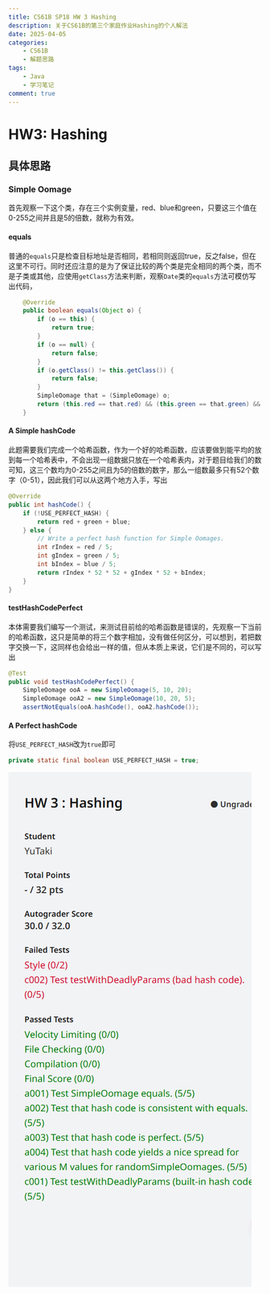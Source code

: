 ```yaml
---
title: CS61B SP18 HW 3 Hashing
description: 关于CS61B的第三个家庭作业Hashing的个人解法
date: 2025-04-05
categories:
    - CS61B
    - 解题思路
tags:
    - Java
    - 学习笔记
comment: true
---
```

# HW3: Hashing
## 具体思路
### Simple Oomage
首先观察一下这个类，存在三个实例变量，red、blue和green，只要这三个值在0-255之间并且是5的倍数，就称为有效。
#### equals
普通的`equals`只是检查目标地址是否相同，若相同则返回true，反之false，但在这里不可行。同时还应注意的是为了保证比较的两个类是完全相同的两个类，而不是子类或其他，应使用`getClass`方法来判断，观察`Date`类的`equals`方法可模仿写出代码，
```java
    @Override
    public boolean equals(Object o) {
        if (o == this) {
            return true;
        }
        if (o == null) {
            return false;
        }
        if (o.getClass() != this.getClass()) {
            return false;
        }
        SimpleOomage that = (SimpleOomage) o;
        return (this.red == that.red) && (this.green == that.green) && (this.blue == that.blue);
    }
```
#### A Simple hashCode
此题需要我们完成一个哈希函数，作为一个好的哈希函数，应该要做到能平均的放到每一个哈希表中，不会出现一组数据只放在一个哈希表内，对于题目给我们的数可知，这三个数均为0-255之间且为5的倍数的数字，那么一组数最多只有52个数字（0-51），因此我们可以从这两个地方入手，写出
```java
@Override  
public int hashCode() {  
    if (!USE_PERFECT_HASH) {  
        return red + green + blue;  
    } else {  
        // Write a perfect hash function for Simple Oomages.  
        int rIndex = red / 5;  
        int gIndex = green / 5;  
        int bIndex = blue / 5;  
        return rIndex * 52 * 52 + gIndex * 52 + bIndex;  
    }  
}
```
#### testHashCodePerfect
本体需要我们编写一个测试，来测试目前给的哈希函数是错误的，先观察一下当前的哈希函数，这只是简单的将三个数字相加，没有做任何区分，可以想到，若把数字交换一下，这同样也会给出一样的值，但从本质上来说，它们是不同的，可以写出
```java
@Test  
public void testHashCodePerfect() {    
	SimpleOomage ooA = new SimpleOomage(5, 10, 20);  
    SimpleOomage ooA2 = new SimpleOomage(10, 20, 5);  
    assertNotEquals(ooA.hashCode(), ooA2.hashCode());
```
#### A Perfect hashCode
将`USE_PERFECT_HASH`改为`true`即可
```java
private static final boolean USE_PERFECT_HASH = true;
```
![autograde](image.png)